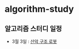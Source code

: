 # algorithm-study

## 알고리즘 스터디 일정

- 3월 3일 : [산악 구조 로봇](https://pro.mincoding.co.kr/enterprise/contest/ssafy_9/275/problem/A%ED%98%95_%EA%B8%B0%EC%B6%9C5)


